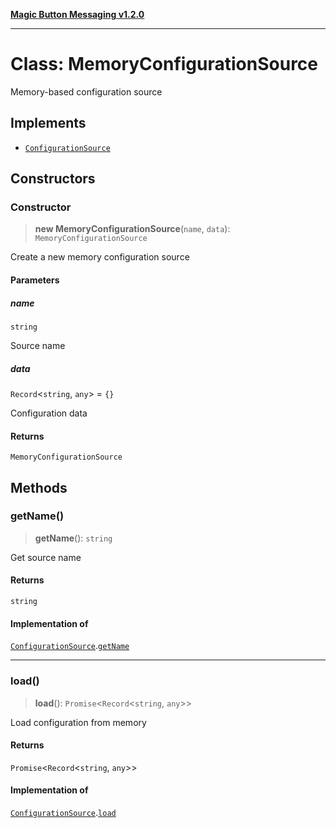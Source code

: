 [**Magic Button Messaging v1.2.0**](../README.md)

***

# Class: MemoryConfigurationSource

Memory-based configuration source

## Implements

- [`ConfigurationSource`](../interfaces/ConfigurationSource.md)

## Constructors

### Constructor

> **new MemoryConfigurationSource**(`name`, `data`): `MemoryConfigurationSource`

Create a new memory configuration source

#### Parameters

##### name

`string`

Source name

##### data

`Record`\<`string`, `any`\> = `{}`

Configuration data

#### Returns

`MemoryConfigurationSource`

## Methods

### getName()

> **getName**(): `string`

Get source name

#### Returns

`string`

#### Implementation of

[`ConfigurationSource`](../interfaces/ConfigurationSource.md).[`getName`](../interfaces/ConfigurationSource.md#getname)

***

### load()

> **load**(): `Promise`\<`Record`\<`string`, `any`\>\>

Load configuration from memory

#### Returns

`Promise`\<`Record`\<`string`, `any`\>\>

#### Implementation of

[`ConfigurationSource`](../interfaces/ConfigurationSource.md).[`load`](../interfaces/ConfigurationSource.md#load)
